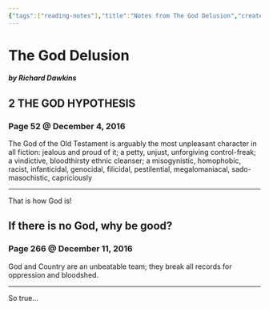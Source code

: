 ```yaml
---
{"tags":["reading-notes"],"title":"Notes from The God Delusion","created":"2016-12-04T18:30:02+06:00","updated":"2023-01-11T14:15:31+06:00","dg-publish":true,"maturity":"reading-note","permalink":"/personal/reading/notes-and-highlights/the-god-delusion/","dgPassFrontmatter":true,"noteIcon":"reading-note"}
---
```


# The God Delusion
##### by Richard Dawkins
## 2 THE GOD HYPOTHESIS 
### Page 52 @ December 4, 2016
The God of the Old Testament is arguably the most unpleasant character in all fiction: jealous and proud of it; a petty, unjust, unforgiving control-freak; a vindictive, bloodthirsty ethnic cleanser; a misogynistic, homophobic, racist, infanticidal, genocidal, filicidal, pestilential, megalomaniacal, sado-masochistic, capriciously

---
That is how God is!


## If there is no God, why be good? 
### Page 266 @ December 11, 2016
God and Country are an unbeatable team; they break all records for oppression and bloodshed.

---
So true…
